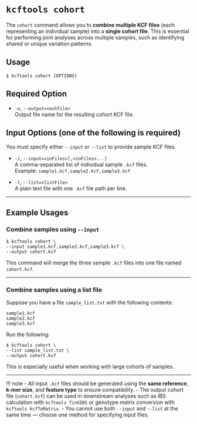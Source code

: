# `kcftools cohort`

The `cohort` command allows you to **combine multiple KCF files** (each representing an individual sample) into a **single cohort file**. This is essential for performing joint analyses across multiple samples, such as identifying shared or unique variation patterns.

## Usage

    $ kcftools cohort [OPTIONS]

## Required Option

- `-o`, `--output=<outFile>`  
  Output file name for the resulting cohort KCF file.

## Input Options (one of the following is required)

You must specify either `--input` or `--list` to provide sample KCF files.

- `-i`, `--input=<inFiles>[,<inFiles>...]`  
  A comma-separated list of individual sample `.kcf` files.  
  Example: `sample1.kcf,sample2.kcf,sample3.kcf`

- `-l`, `--list=<listFile>`  
  A plain text file with one `.kcf` file path per line.

---

## Example Usages

### Combine samples using `--input`

    $ kcftools cohort \
    --input sample1.kcf,sample2.kcf,sample3.kcf \
    --output cohort.kcf

This command will merge the three sample `.kcf` files into one file named `cohort.kcf`.

---

### Combine samples using a list file

Suppose you have a file `sample_list.txt` with the following contents:

```
sample1.kcf
sample2.kcf
sample3.kcf
```

Run the following:

    $ kcftools cohort \
    --list sample_list.txt \
    --output cohort.kcf

This is especially useful when working with large cohorts of samples.

---

!!! note
    - All input `.kcf` files should be generated using the **same reference**, **k-mer size**, and **feature type** to ensure compatibility.
    - The output cohort file (`cohort.kcf`) can be used in downstream analyses such as IBS calculation with `kcftools findIBS` or genotype matrix conversion with `kcftools kcfToMatrix`.
    - You cannot use both `--input` and `--list` at the same time — choose one method for specifying input files.
